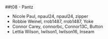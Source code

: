 ##t08 - Pantz

* Nicole Paul, npaul24, npaul24, zipper
* Robbie Weinel, rrob1487, rrob1487, Yoke
* Connor Carey, connorbc, Connor13C, Button
* Lettia Wilson, lwilson1, lwilson16, Inseam

